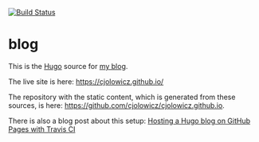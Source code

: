 [![Build Status](https://travis-ci.com/cjolowicz/blog.svg)](https://travis-ci.com/cjolowicz/blog)

# blog

This is the [Hugo](https://gohugo.io/) source for
[my blog](https://cjolowicz.github.io/).

The live site is here: https://cjolowicz.github.io/

The repository with the static content, which is generated from these
sources, is here: https://github.com/cjolowicz/cjolowicz.github.io.

There is also a blog post about this setup:
[Hosting a Hugo blog on GitHub Pages with Travis CI](https://cjolowicz.github.io/posts/hosting-a-hugo-blog-on-github-pages-with-travis-ci/)
